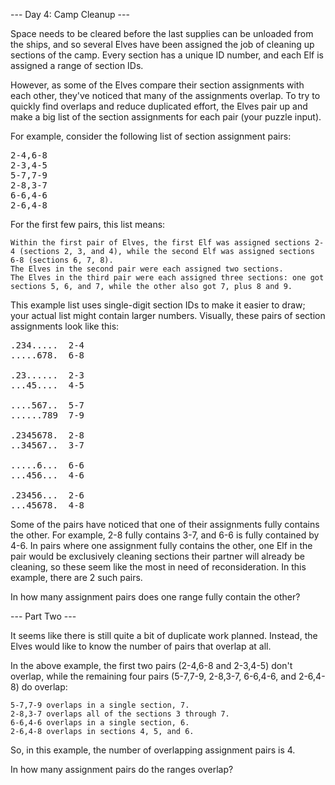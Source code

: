 --- Day 4: Camp Cleanup ---

Space needs to be cleared before the last supplies can be unloaded from the ships, and so several Elves have been assigned the job of cleaning up sections of the camp. Every section has a unique ID number, and each Elf is assigned a range of section IDs.

However, as some of the Elves compare their section assignments with each other, they've noticed that many of the assignments overlap. To try to quickly find overlaps and reduce duplicated effort, the Elves pair up and make a big list of the section assignments for each pair (your puzzle input).

For example, consider the following list of section assignment pairs:
<pre>
2-4,6-8
2-3,4-5
5-7,7-9
2-8,3-7
6-6,4-6
2-6,4-8
</pre>
For the first few pairs, this list means:

    Within the first pair of Elves, the first Elf was assigned sections 2-4 (sections 2, 3, and 4), while the second Elf was assigned sections 6-8 (sections 6, 7, 8).
    The Elves in the second pair were each assigned two sections.
    The Elves in the third pair were each assigned three sections: one got sections 5, 6, and 7, while the other also got 7, plus 8 and 9.

This example list uses single-digit section IDs to make it easier to draw; your actual list might contain larger numbers. Visually, these pairs of section assignments look like this:
<pre>
.234.....  2-4
.....678.  6-8

.23......  2-3
...45....  4-5

....567..  5-7
......789  7-9

.2345678.  2-8
..34567..  3-7

.....6...  6-6
...456...  4-6

.23456...  2-6
...45678.  4-8
</pre>
Some of the pairs have noticed that one of their assignments fully contains the other. For example, 2-8 fully contains 3-7, and 6-6 is fully contained by 4-6. In pairs where one assignment fully contains the other, one Elf in the pair would be exclusively cleaning sections their partner will already be cleaning, so these seem like the most in need of reconsideration. In this example, there are 2 such pairs.

In how many assignment pairs does one range fully contain the other?

--- Part Two ---

It seems like there is still quite a bit of duplicate work planned. Instead, the Elves would like to know the number of pairs that overlap at all.

In the above example, the first two pairs (2-4,6-8 and 2-3,4-5) don't overlap, while the remaining four pairs (5-7,7-9, 2-8,3-7, 6-6,4-6, and 2-6,4-8) do overlap:

    5-7,7-9 overlaps in a single section, 7.
    2-8,3-7 overlaps all of the sections 3 through 7.
    6-6,4-6 overlaps in a single section, 6.
    2-6,4-8 overlaps in sections 4, 5, and 6.

So, in this example, the number of overlapping assignment pairs is 4.

In how many assignment pairs do the ranges overlap?
